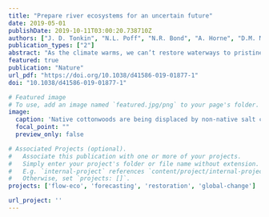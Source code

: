 ```yaml
---
title: "Prepare river ecosystems for an uncertain future"
date: 2019-05-01
publishDate: 2019-10-11T03:00:20.738710Z
authors: ["J. D. Tonkin", "N.L. Poff", "N.R. Bond", "A. Horne", "D.M. Merritt", "L.V. Reynolds", "J.D. Olden", "A. Ruhi", "D.A. Lytle"]
publication_types: ["2"]
abstract: "As the climate warms, we can’t restore waterways to pristine condition, but models can predict potential changes, argue Jonathan D. Tonkin, N. LeRoy Poff and colleagues."
featured: true
publication: "Nature"
url_pdf: "https://doi.org/10.1038/d41586-019-01877-1"
doi: "10.1038/d41586-019-01877-1"

# Featured image
# To use, add an image named `featured.jpg/png` to your page's folder. 
image:
  caption: 'Native cottonwoods are being displaced by non-native salt cedar in the Dolores River, Utah, owing to flow alteration by damming. Credit: Mark Uliasz/Alamy'
  focal_point: ""
  preview_only: false

# Associated Projects (optional).
#   Associate this publication with one or more of your projects.
#   Simply enter your project's folder or file name without extension.
#   E.g. `internal-project` references `content/project/internal-project/index.md`.
#   Otherwise, set `projects: []`.
projects: ['flow-eco', 'forecasting', 'restoration', 'global-change']

url_project: ''
---
```


